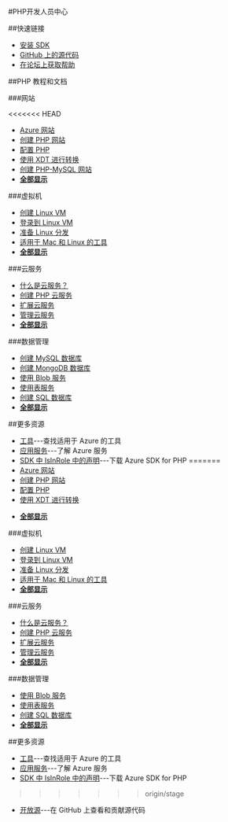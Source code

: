 <properties 
pageTitle="Windows Azure 开发人员中心：PHP" 
description="" 
services="PHP" 
documentationCenter="Develop" 
authors="" 
manager="Tiffena" 
editor="Eric Chen" />
<tags ms.service="PHP"
    ms.date=""
    wacn.date=""
    />

#PHP开发人员中心

##快速链接

- [安装 SDK](/zh-cn/documentation/articles/php-download-sdk/)
- [GitHub 上的源代码](https://github.com/WindowsAzure/azure-sdk-for-php)
- [在论坛上获取帮助](/zh-cn/support/forums/)

##PHP 教程和文档

###网站

<<<<<<< HEAD
- [Azure 网站](/zh-cn/documentation/articles/fundamentals-application-models/#WebSites)
- [创建 PHP 网站](/zh-cn/documentation/articles/web-sites-php-create-web-sites/)
- [配置 PHP](/zh-cn/documentation/articles/web-sites-php-configure/)
- [使用 XDT 进行转换](/zh-cn/documentation/articles/web-sites-transform-extend/)
- [创建 PHP-MySQL 网站](/zh-cn/documentation/articles/web-sites-php-mysql-deploy-use-git/)
- **[全部显示](/documentation/develop/php/websites/)**

###虚拟机

- [创建 Linux VM](/zh-cn/documentation/articles/virtual-machines-linux-tutorial/)
- [登录到 Linux VM](/zh-cn/documentation/articles/virtual-machines-linux-how-to-log-on/)
- [准备 Linux 分发](/zh-cn/documentation/articles/virtual-machines-linux-create-upload-vhd/)
- [适用于 Mac 和 Linux 的工具](/zh-cn/documentation/articles/xplat-cli/)
- **[全部显示](/documentation/develop/php/virtual-machines/)**

###云服务

- [什么是云服务？](/zh-cn/documentation/articles/fundamentals-application-models/#CloudServices)
- [创建 PHP 云服务](/zh-cn/documentation/articles/cloud-services-php-create-web-role/)
- [扩展云服务](/zh-cn/documentation/articles/cloud-services-how-to-scale/)
- [管理云服务](/zh-cn/documentation/articles/cloud-services-how-to-manage/)
- **[全部显示](/documentation/develop/php/cloud-services/)**

###数据管理

- [创建 MySQL 数据库](/zh-cn/documentation/articles/store-php-create-mysql-database/)
- [创建 MongoDB 数据库](/zh-cn/documentation/articles/store-mongolab-php-create-mongodb/)
- [使用 Blob 服务](/zh-cn/documentation/articles/storage-php-how-to-use-blobs/)
- [使用表服务](/zh-cn/documentation/articles/storage-php-how-to-use-table-storage/)
- [创建 SQL 数据库](/zh-cn/documentation/articles/sql-database-php-how-to-use/)
- **[全部显示](/documentation/develop/php/data-management/)**

##更多资源

- [工具](/documentation/develop/php/tools/)---查找适用于 Azure 的工具
- [应用服务](/documentation/develop/php/app-services/)---了解 Azure 服务
- [SDK 中 IsInRole 中的声明](/zh-cn/documentation/articles/php-download-sdk/)---下载 Azure SDK for PHP
=======
- [Azure 网站](/documentation/articles/fundamentals-application-models/#WebSites)
- [创建 PHP 网站](/documentation/articles/web-sites-php-create-web-sites/)
- [配置 PHP](/documentation/articles/web-sites-php-configure/)
- [使用 XDT 进行转换](/documentation/articles/web-sites-transform-extend/)
<!--- [创建 PHP-MySQL 网站](/documentation/articles/web-sites-php-mysql-deploy-use-git/)-->
- **[全部显示](/develop/php/websites/)**

###虚拟机

- [创建 Linux VM](/documentation/articles/virtual-machines-linux-tutorial/)
- [登录到 Linux VM](/documentation/articles/virtual-machines-linux-how-to-log-on/)
- [准备 Linux 分发](/documentation/articles/virtual-machines-linux-create-upload-vhd/)
- [适用于 Mac 和 Linux 的工具](/documentation/articles/xplat-cli/)
- **[全部显示](/develop/php/virtual-machines/)**

###云服务

- [什么是云服务？](/documentation/articles/fundamentals-application-models/#CloudServices)
- [创建 PHP 云服务](/documentation/articles/cloud-services-php-create-web-role/)
- [扩展云服务](/documentation/articles/cloud-services-how-to-scale/)
- [管理云服务](/documentation/articles/cloud-services-how-to-manage/)
- **[全部显示](/develop/php/cloud-services/)**

###数据管理

<!--- [创建 MySQL 数据库](/documentation/articles/store-php-create-mysql-database/)-->
<!--- [创建 MongoDB 数据库](/documentation/articles/store-mongolab-php-create-mongodb/)-->
- [使用 Blob 服务](/documentation/articles/storage-php-how-to-use-blobs/)
- [使用表服务](/documentation/articles/storage-php-how-to-use-table-storage/)
- [创建 SQL 数据库](/documentation/articles/sql-database-php-how-to-use/)
- **[全部显示](/develop/php/data-management/)**

##更多资源

- [工具](/develop/php/tools/)---查找适用于 Azure 的工具
- [应用服务](/develop/php/app-services/)---了解 Azure 服务
- [SDK 中 IsInRole 中的声明](/documentation/articles/php-download-sdk/)---下载 Azure SDK for PHP
>>>>>>> origin/stage
- [开放源](http://github.com/windowsazure/azure-sdk-for-php/)---在 GitHub 上查看和贡献源代码
